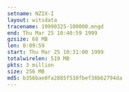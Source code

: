 ```yaml
---
setname: NZIX-I
layout: witsdata
tracename: 19990325-100000.mngd
end: Thu Mar 25 10:40:59 1999
gzsize: 68 MB
len: 0:09:59
start: Thu Mar 25 10:31:00 1999
totalwirelen: 519 MB
pkts: 3 million
size: 256 MB
md5: b356bae0fa2885f538fbef38b62794da
---
```

